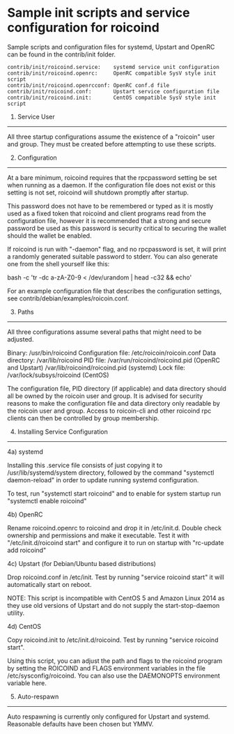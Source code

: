 Sample init scripts and service configuration for roicoind
==========================================================

Sample scripts and configuration files for systemd, Upstart and OpenRC
can be found in the contrib/init folder.

    contrib/init/roicoind.service:    systemd service unit configuration
    contrib/init/roicoind.openrc:     OpenRC compatible SysV style init script
    contrib/init/roicoind.openrcconf: OpenRC conf.d file
    contrib/init/roicoind.conf:       Upstart service configuration file
    contrib/init/roicoind.init:       CentOS compatible SysV style init script

1. Service User
---------------------------------

All three startup configurations assume the existence of a "roicoin" user
and group.  They must be created before attempting to use these scripts.

2. Configuration
---------------------------------

At a bare minimum, roicoind requires that the rpcpassword setting be set
when running as a daemon.  If the configuration file does not exist or this
setting is not set, roicoind will shutdown promptly after startup.

This password does not have to be remembered or typed as it is mostly used
as a fixed token that roicoind and client programs read from the configuration
file, however it is recommended that a strong and secure password be used
as this password is security critical to securing the wallet should the
wallet be enabled.

If roicoind is run with "-daemon" flag, and no rpcpassword is set, it will
print a randomly generated suitable password to stderr.  You can also
generate one from the shell yourself like this:

bash -c 'tr -dc a-zA-Z0-9 < /dev/urandom | head -c32 && echo'


For an example configuration file that describes the configuration settings,
see contrib/debian/examples/roicoin.conf.

3. Paths
---------------------------------

All three configurations assume several paths that might need to be adjusted.

Binary:              /usr/bin/roicoind
Configuration file:  /etc/roicoin/roicoin.conf
Data directory:      /var/lib/roicoind
PID file:            /var/run/roicoind/roicoind.pid (OpenRC and Upstart)
                     /var/lib/roicoind/roicoind.pid (systemd)
Lock file:           /var/lock/subsys/roicoind (CentOS)

The configuration file, PID directory (if applicable) and data directory
should all be owned by the roicoin user and group.  It is advised for security
reasons to make the configuration file and data directory only readable by the
roicoin user and group.  Access to roicoin-cli and other roicoind rpc clients
can then be controlled by group membership.

4. Installing Service Configuration
-----------------------------------

4a) systemd

Installing this .service file consists of just copying it to
/usr/lib/systemd/system directory, followed by the command
"systemctl daemon-reload" in order to update running systemd configuration.

To test, run "systemctl start roicoind" and to enable for system startup run
"systemctl enable roicoind"

4b) OpenRC

Rename roicoind.openrc to roicoind and drop it in /etc/init.d.  Double
check ownership and permissions and make it executable.  Test it with
"/etc/init.d/roicoind start" and configure it to run on startup with
"rc-update add roicoind"

4c) Upstart (for Debian/Ubuntu based distributions)

Drop roicoind.conf in /etc/init.  Test by running "service roicoind start"
it will automatically start on reboot.

NOTE: This script is incompatible with CentOS 5 and Amazon Linux 2014 as they
use old versions of Upstart and do not supply the start-stop-daemon utility.

4d) CentOS

Copy roicoind.init to /etc/init.d/roicoind. Test by running "service roicoind start".

Using this script, you can adjust the path and flags to the roicoind program by
setting the ROICOIND and FLAGS environment variables in the file
/etc/sysconfig/roicoind. You can also use the DAEMONOPTS environment variable here.

5. Auto-respawn
-----------------------------------

Auto respawning is currently only configured for Upstart and systemd.
Reasonable defaults have been chosen but YMMV.

